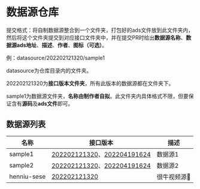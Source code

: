 # 数据源仓库

提交格式：将自制数据源整合到一个文件夹，打包好的ads文件放到此文件夹内，然后将这个文件夹提交到对应接口文件夹中，并在提交PR时给出**数据源名称**、**数据源ads地址**、**描述**、**作者**、**图标（可选）**。

例：datasource/202202121320/sample1

datasource为仓库目录内的文件夹。

202202121320为**接口版本文件夹**，所有此版本的数据源都在文件夹下。

sample1为数据源文件夹，**名称由制作者自拟**。此文件夹内具体格式不限，但要保证含有**源码**及**ads文件**即可。

## 数据源列表

| 名称    | 接口版本     | 描述    |
| ------- | ------------ | ------- |
| sample1 | [202202121320](datasource/202202121320/sample1)、[202204191624](datasource/202204191624/sample1) | 数据源1 |
| sample2 | [202202121320](datasource/202202121320/sample2)、[202204191624](datasource/202204191624/sample2) | 数据源2 |
| henniu-sese | [202202121320](datasource/202202121320/mr-mihu) | 很牛视频源🔞 |

